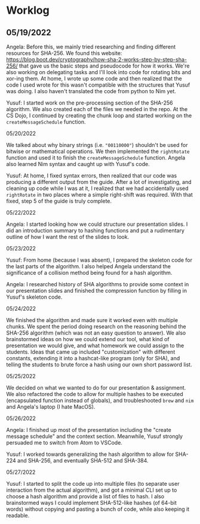 Worklog
=======
05/19/2022
----------

Angela: Before this, we mainly tried researching and finding different resources for SHA-256. We found this website: https://blog.boot.dev/cryptography/how-sha-2-works-step-by-step-sha-256/ that gave us the basic steps and pseudocode for how it works. We're also working on delegating tasks and I'll look into code for rotating bits and xor-ing them. At home, I wrote up some code and then realized that the code I used wrote for this wasn't compatible with the structures that Yusuf was doing. I also haven't translated the code from python to Nim yet.

Yusuf: I started work on the pre-processing section of the SHA-256 algorithm. We also created each of the files we needed in the repo. At the CS Dojo, I continued by creating the chunk loop and started working on the `createMessageSchedule` function.

05/20/2022

We talked about why binary strings (i.e. `"00110000"`) shouldn't be used for bitwise or mathematical operations. We then implemented the `rightRotate` function and used it to finish the `createMessageSchedule` function. Angela also learned Nim syntax and caught up with Yusuf's code.

Yusuf: At home, I fixed syntax errors, then realized that our code was producing a different output from the guide. After a lot of investigating, and cleaning up code while I was at it, I realized that we had accidentally used `rightRotate` in two places where a simple right-shift was required. With that fixed, step 5 of the guide is truly complete.

05/22/2022

Angela: I started looking how we could structure our presentation slides. I did an introduction summary to hashing functions and put a rudimentary outline of how I want the rest of the slides to look.

05/23/2022

Yusuf: From home (because I was absent), I prepared the skeleton code for the last parts of the algorithm. I also helped Angela understand the significance of a collision method being found for a hash algorithm.

Angela: I researched history of SHA algorithms to provide some context in our presentation slides and finished the compression function by filling in Yusuf's skeleton code. 

05/24/2022

We finished the algorithm and made sure it worked even with multiple chunks. We spent the period doing research on the reasoning behind the SHA-256 algorithm (which was not an easy question to answer). We also brainstormed ideas on how we could extend our tool, what kind of presentation we would give, and what homework we could assign to the students. Ideas that came up included "customization" with different constants, extending it into a hashcat-like program (only for SHA), and telling the students to brute force a hash using our own short password list.

05/25/2022

We decided on what we wanted to do for our presentation & assignment. We also refactored the code to allow for multiple hashes to be executed (encapsulated function instead of globals), and troubleshooted `brew` and `nim` and Angela's laptop (I hate MacOS). 

05/26/2022

Angela: I finished up most of the presentation including the "create message schedule" and the context section. Meanwhile, Yusuf strongly persuaded me to switch from Atom to VSCode.

Yusuf: I worked towards generalizing the hash algorithm to allow for SHA-224 and SHA-256, and eventually SHA-512 and SHA-384.

05/27/2022

Yusuf: I started to split the code up into multiple files (to separate user interaction from the actual algorithm), and got a minimal CLI set up to choose a hash algorithm and provide a list of files to hash. I also brainstormed ways I could implement SHA-512-like hashes (of 64-bit words) without copying and pasting a bunch of code, while also keeping it readable.
